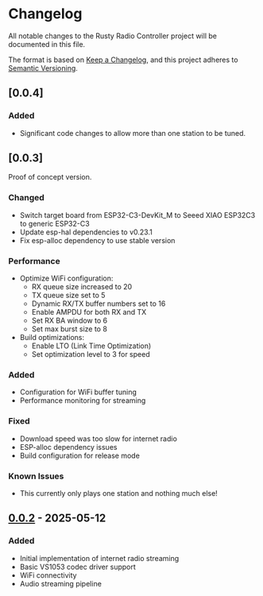 # Changelog
All notable changes to the Rusty Radio Controller project will be documented in this file.

The format is based on [Keep a Changelog](https://keepachangelog.com/en/1.0.0/),
and this project adheres to [Semantic Versioning](https://semver.org/spec/v2.0.0.html).

## [0.0.4]

### Added

- Significant code changes to allow more than one station to be tuned.


## [0.0.3]

Proof of concept version. 

### Changed
- Switch target board from ESP32-C3-DevKit_M to Seeed XIAO ESP32C3 to generic ESP32-C3
- Update esp-hal dependencies to v0.23.1
- Fix esp-alloc dependency to use stable version

### Performance
- Optimize WiFi configuration:
  - RX queue size increased to 20
  - TX queue size set to 5
  - Dynamic RX/TX buffer numbers set to 16
  - Enable AMPDU for both RX and TX
  - Set RX BA window to 6
  - Set max burst size to 8
- Build optimizations:
  - Enable LTO (Link Time Optimization)
  - Set optimization level to 3 for speed

### Added
- Configuration for WiFi buffer tuning
- Performance monitoring for streaming

### Fixed
- Download speed was too slow for internet radio
- ESP-alloc dependency issues
- Build configuration for release mode

### Known Issues
- This currently only plays one station and nothing much else!

## [0.0.2] - 2025-05-12

### Added
- Initial implementation of internet radio streaming
- Basic VS1053 codec driver support
- WiFi connectivity
- Audio streaming pipeline

[Unreleased]: https://github.com/adoble/rusty-radio/compare/v0.0.2...HEAD
[0.0.2]: https://github.com/adoble/rusty-radio/releases/tag/v0.0.2